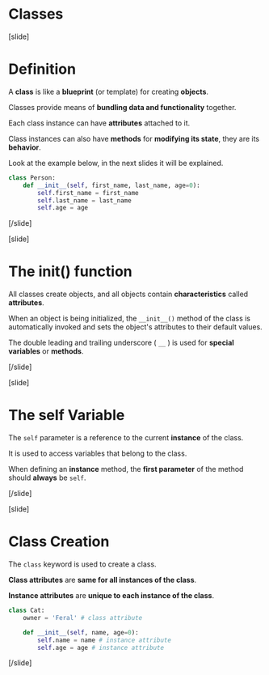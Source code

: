 # Classes

[slide]
# Definition

A **class** is like a **blueprint** (or template) for creating **objects**.

Classes provide means of **bundling data and functionality** together.

Each class instance can have **attributes** attached to it.

Class instances can also have **methods** for **modifying its state**, they are its **behavior**.

Look at the example below, in the next slides it will be explained.

```python
class Person:
    def __init__(self, first_name, last_name, age=0):
        self.first_name = first_name
        self.last_name = last_name
        self.age = age
```

[/slide]

[slide]
# The __init__() function

All classes create objects, and all objects contain **characteristics** called **attributes**.

When an object is being initialized, the `__init__()` method of the class is automatically invoked and sets the object's attributes to their default values.

The double leading and trailing underscore ( `__` ) is used for **special variables** or **methods**.

[/slide]

[slide]
# The self Variable

The `self` parameter is a reference to the current **instance** of the class.

It is used to access variables that belong to the class.

When defining an **instance** method, the **first parameter** of the method should **always** be `self`.

[/slide]

[slide]
# Class Creation

The `class` keyword is used to create a class.

**Class attributes** are **same for all instances of the class**.

**Instance attributes** are **unique to each instance of the class**.

```python
class Cat:
    owner = 'Feral' # class attribute

    def __init__(self, name, age=0):
        self.name = name # instance attribute
        self.age = age # instance attribute
```

[/slide]